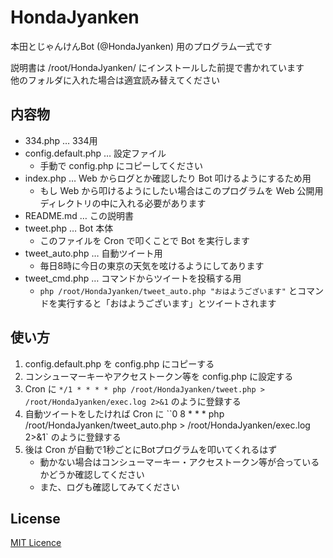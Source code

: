 # HondaJyanken

本田とじゃんけんBot (@HondaJyanken) 用のプログラム一式です

説明書は /root/HondaJyanken/ にインストールした前提で書かれています  
他のフォルダに入れた場合は適宜読み替えてください

## 内容物

- 334.php … 334用
- config.default.php … 設定ファイル
  - 手動で config.php にコピーしてください
- index.php … Web からログとか確認したり Bot 叩けるようにするため用
  - もし Web から叩けるようにしたい場合はこのプログラムを Web 公開用ディレクトリの中に入れる必要があります
- README.md … この説明書
- tweet.php … Bot 本体
  - このファイルを Cron で叩くことで Bot を実行します
- tweet_auto.php … 自動ツイート用
  - 毎日8時に今日の東京の天気を呟けるようにしてあります
- tweet_cmd.php … コマンドからツイートを投稿する用
  - `php /root/HondaJyanken/tweet_auto.php "おはようございます"` とコマンドを実行すると「おはようございます」とツイートされます

## 使い方

1. config.default.php を config.php にコピーする
2. コンシューマーキーやアクセストークン等を config.php に設定する
3. Cron に `*/1 * * * * php /root/HondaJyanken/tweet.php > /root/HondaJyanken/exec.log 2>&1` のように登録する
4. 自動ツイートをしたければ Cron に ``0 8 * * * php /root/HondaJyanken/tweet_auto.php > /root/HondaJyanken/exec.log 2>&1` のように登録する
5. 後は Cron が自動で1秒ごとにBotプログラムを叩いてくれるはず
   - 動かない場合はコンシューマーキー・アクセストークン等が合っているかどうか確認してください
   - また、ログも確認してみてください

## License
[MIT Licence](LICENSE.txt)
